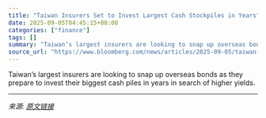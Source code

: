 ```yaml
---
title: "Taiwan Insurers Set to Invest Largest Cash Stockpiles in Years"
date: 2025-09-05T04:45:15+08:00
categories: ["finance"]
tags: []
summary: "Taiwan’s largest insurers are looking to snap up overseas bonds as they prepare to invest their biggest cash piles in years in search of higher yields."
source_url: "https://www.bloomberg.com/news/articles/2025-09-05/taiwan-insurers-set-to-invest-largest-cash-stockpiles-in-years"
---
```


Taiwan’s largest insurers are looking to snap up overseas bonds as they prepare to invest their biggest cash piles in years in search of higher yields.

---

*来源: [原文链接](https://www.bloomberg.com/news/articles/2025-09-05/taiwan-insurers-set-to-invest-largest-cash-stockpiles-in-years)*
